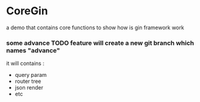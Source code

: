 # CoreGin
a demo that contains core functions to show how is gin framework work

### some advance TODO feature will create a new git branch which names "advance"
it will contains :
- query param
- router tree
- json render
- etc
